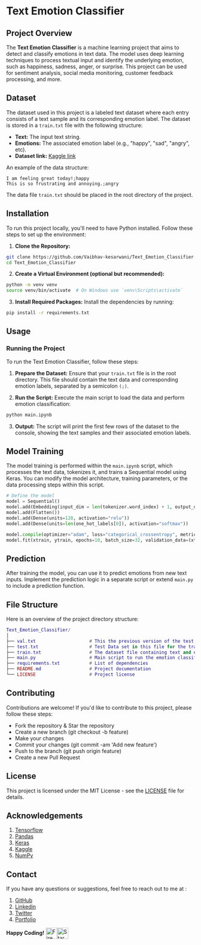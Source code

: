 # Text Emotion Classifier 

## Project Overview
The **Text Emotion Classifier** is a machine learning project that aims to detect and classify emotions in text data. The model uses deep learning techniques to process textual input and identify the underlying emotion, such as happiness, sadness, anger, or surprise. This project can be used for sentiment analysis, social media monitoring, customer feedback processing, and more.

## Dataset
The dataset used in this project is a labeled text dataset where each entry consists of a text sample and its corresponding emotion label. The dataset is stored in a `train.txt` file with the following structure:

- **Text:** The input text string.
- **Emotions:** The associated emotion label (e.g., "happy", "sad", "angry", etc).
- **Dataset link:** [Kaggle link](https://www.kaggle.com/datasets/praveengovi/emotions-dataset-for-nlp)

An example of the data structure:
```text
I am feeling great today!;happy
This is so frustrating and annoying.;angry
```

The data file `train.txt` should be placed in the root directory of the project.

## Installation

To run this project locally, you'll need to have Python installed. Follow these steps to set up the environment:

1. **Clone the Repository:**
```bash
git clone https://github.com/Vaibhav-kesarwani/Text_Emotion_Classifier.git
cd Text_Emotion_Classifier
```

2. **Create a Virtual Environment (optional but recommended):**
```bash
python -m venv venv
source venv/bin/activate  # On Windows use `venv\Scripts\activate`
```

3. **Install Required Packages:**
Install the dependencies by running:
```bash
pip install -r requirements.txt
```

## Usage
### Running the Project
To run the Text Emotion Classifier, follow these steps:

1. **Prepare the Dataset:**
Ensure that your `train.txt` file is in the root directory. This file should contain the text data and corresponding emotion labels, separated by a semicolon `(;)`.

2. **Run the Script:**
Execute the main script to load the data and perform emotion classification:
```bash
python main.ipynb
```

3. **Output:**
The script will print the first few rows of the dataset to the console, showing the text samples and their associated emotion labels.

## Model Training
The model training is performed within the `main.ipynb` script, which processes the text data, tokenizes it, and trains a Sequential model using Keras. You can modify the model architecture, training parameters, or the data processing steps within this script.
```python
# Define the model
model = Sequential()
model.add(Embedding(input_dim = len(tokenizer.word_index) + 1, output_dim=128, input_length=max_length))
model.add(Flatten())
model.add(Dense(units=128, activation="relu"))
model.add(Dense(units=len(one_hot_labels[0]), activation="softmax"))

model.compile(optimizer="adam", loss="categorical_crossentropy", metrics=["accuracy"])
model.fit(xtrain, ytrain, epochs=10, batch_size=32, validation_data=(xtest, ytest))
```

## Prediction
After training the model, you can use it to predict emotions from new text inputs. Implement the prediction logic in a separate script or extend `main.py` to include a prediction function.

## File Structure
Here is an overview of the project directory structure:
```lua
Text_Emotion_Classifier/
│
├── val.txt                    # This the previous version of the test data set
├── test.txt                   # Test Data set in this file for the train.txt
├── train.txt                  # The dataset file containing text and emotion labels
├── main.py                    # Main script to run the emotion classifier
├── requirements.txt           # List of dependencies
├── README.md                  # Project documentation
└── LICENSE                    # Project license
```

## Contributing
Contributions are welcome! If you'd like to contribute to this project, please follow these steps:

- Fork the repository & Star the repository
- Create a new branch (git checkout -b feature)
- Make your changes
- Commit your changes (git commit -am 'Add new feature')
- Push to the branch (git push origin feature)
- Create a new Pull Request

## License
This project is licensed under the MIT License - see the [LICENSE](https://github.com/Vaibhav-kesarwani/Text_Emotion_Classifier/blob/main/LICENSE) file for details.

## Acknowledgements
1. [Tensorflow](https://www.tensorflow.org/)
2. [Pandas](https://pandas.pydata.org/)
3. [Keras](https://keras.io/)
4. [Kaggle](https://www.kaggle.com/datasets)
5. [NumPy](https://numpy.org/)

## Contact
If you have any questions or suggestions, feel free to reach out to me at :
1. [GitHub](https://github.com/Vaibhav-kesarwani)
2. [Linkedin](https://www.linkedin.com/in/vaibhav-kesarwani-9b5b35252/)
3. [Twitter](https://twitter.com/Vaibhav_k__)
4. [Portfolio](https://vaibhavkesarwani.vercel.app)

**Happy Coding!** <img src="https://raw.githubusercontent.com/Tarikul-Islam-Anik/Animated-Fluent-Emojis/master/Emojis/Travel%20and%20places/Fire.png" alt="Fire" width="30" align=center /><img src="https://raw.githubusercontent.com/Tarikul-Islam-Anik/Animated-Fluent-Emojis/master/Emojis/Travel%20and%20places/Star.png" alt="Star" width="30" align=center />
